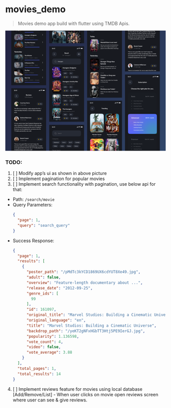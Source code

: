 # movies_demo

> Movies demo app build with flutter using TMDB Apis.

![ui.png](images/ui.png)

### TODO:

1. [ ] Modify app’s ui as shown in above picture
2. [ ] Implement pagination for popular movies
3. [ ] Implement search functionality with pagination, use below api for that:

* Path: `/search/movie`
* Query Parameters:
  ```json
  {
    "page": 1,
    "query": "search_query"
  }
  ```
* Success Response:
  ```json
  {
    "page": 1,
    "results": [
      {
        "poster_path": "/pMdTc3kYCD1869UX6cdYUT8Xe49.jpg",
        "adult": false,
        "overview": "Feature-length documentary about ...",
        "release_date": "2012-09-25",
        "genre_ids": [
          99
        ],
        "id": 161097,
        "original_title": "Marvel Studios: Building a Cinematic Universe",
        "original_language": "en",
        "title": "Marvel Studios: Building a Cinematic Universe",
        "backdrop_path": "/yeKT2gNFxHGbTT3Htj5PE9IerGJ.jpg",
        "popularity": 1.136598,
        "vote_count": 4,
        "video": false,
        "vote_average": 3.88
      }
    ],
    "total_pages": 1,
    "total_results": 14
  }
  ```

4. [ ] Implement reviews feature for movies using local database [Add/Remove/List] - When user clicks on movie open
   reviews
   screen where user can see & give reviews.

